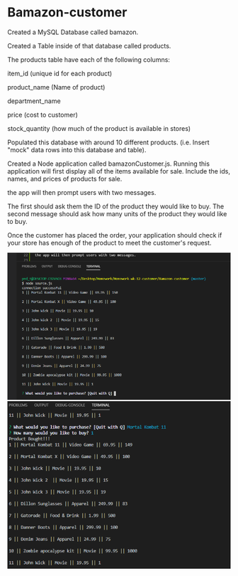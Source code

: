 # Bamazon-customer
Created a MySQL Database called bamazon.

Created a Table inside of that database called products.

The products table have each of the following columns:

item_id (unique id for each product)

product_name (Name of product)

department_name

price (cost to customer)

stock_quantity (how much of the product is available in stores)

Populated this database with around 10 different products. (i.e. Insert "mock" data rows into this database and table).

Created a Node application called bamazonCustomer.js. Running this application will first display all of the items available for sale. Include the ids, names, and prices of products for sale.

the app will then prompt users with two messages.

The first should ask them the ID of the product they would like to buy.
The second message should ask how many units of the product they would like to buy.

Once the customer has placed the order, your application should check if your store has enough of the product to meet the customer's request.

![picture](pictures/Capture1.PNG)
![picture](pictures/Capture2.PNG)
